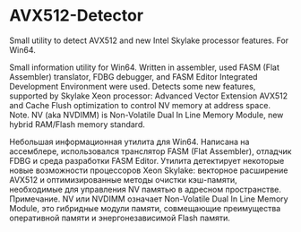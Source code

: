 # AVX512-Detector
Small utility to detect AVX512 and new Intel Skylake processor features. For Win64.

Small information utility for Win64.
Written in assembler, used FASM (Flat Assembler) translator,
FDBG debugger, and FASM Editor Integrated Development Environment
were used.
Detects some new features, supported by Skylake Xeon processor:
Advanced Vector Extension AVX512 and Cache Flush optimization
to control NV memory at address space.
Note.
NV (aka NVDIMM) is Non-Volatile Dual In Line Memory Module,
new hybrid RAM/Flash memory standard.

Небольшая информационная утилита для Win64.
Написана на ассемблере, использовался транслятор FASM
(Flat Assembler), отладчик FDBG и среда разработки FASM Editor.
Утилита детектирует некоторые новые возможности процессоров
Xeon Skylake:
векторное расширение AVX512 и оптимизированные методы очистки
кэш-памяти, необходимые для управления NV памятью в адресном
пространстве.
Примечание.
NV или NVDIMM означает Non-Volatile Dual In Line Memory Module,
это гибридные модули памяти, совмещающие преимущества оперативной
памяти и энергонезависимой Flash памяти.
